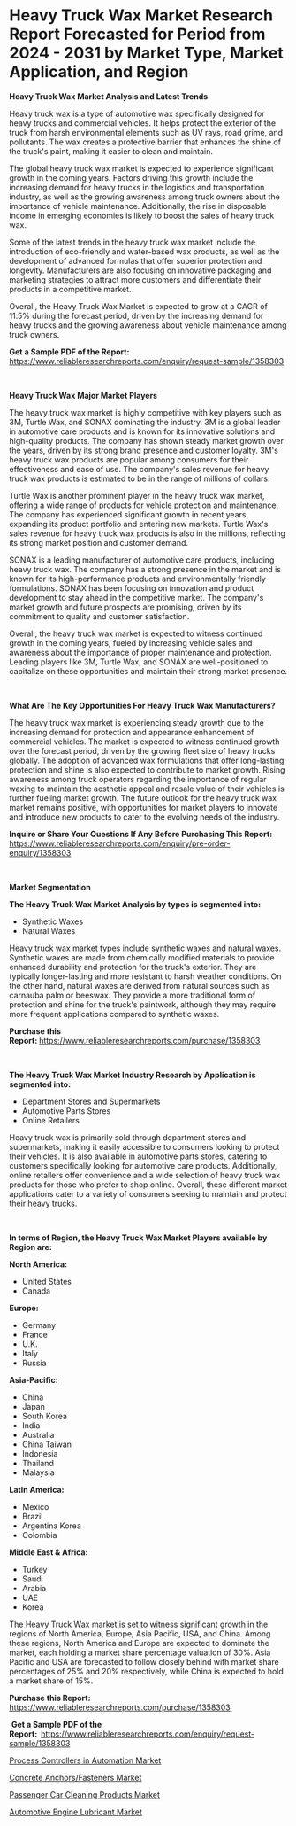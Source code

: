 <p><h1>Heavy Truck Wax Market Research Report Forecasted for Period from 2024 -  2031 by Market Type, Market Application, and Region</h1></p><p><strong>Heavy Truck Wax Market Analysis and Latest Trends</strong></p>
<p><p>Heavy truck wax is a type of automotive wax specifically designed for heavy trucks and commercial vehicles. It helps protect the exterior of the truck from harsh environmental elements such as UV rays, road grime, and pollutants. The wax creates a protective barrier that enhances the shine of the truck's paint, making it easier to clean and maintain.</p><p>The global heavy truck wax market is expected to experience significant growth in the coming years. Factors driving this growth include the increasing demand for heavy trucks in the logistics and transportation industry, as well as the growing awareness among truck owners about the importance of vehicle maintenance. Additionally, the rise in disposable income in emerging economies is likely to boost the sales of heavy truck wax.</p><p>Some of the latest trends in the heavy truck wax market include the introduction of eco-friendly and water-based wax products, as well as the development of advanced formulas that offer superior protection and longevity. Manufacturers are also focusing on innovative packaging and marketing strategies to attract more customers and differentiate their products in a competitive market.</p><p>Overall, the Heavy Truck Wax Market is expected to grow at a CAGR of 11.5% during the forecast period, driven by the increasing demand for heavy trucks and the growing awareness about vehicle maintenance among truck owners.</p></p>
<p><strong>Get a Sample PDF of the Report:&nbsp;</strong> <a href="https://www.reliableresearchreports.com/enquiry/request-sample/1358303">https://www.reliableresearchreports.com/enquiry/request-sample/1358303</a></p>
<p>&nbsp;</p>
<p><strong>Heavy Truck Wax Major Market Players</strong></p>
<p><p>The heavy truck wax market is highly competitive with key players such as 3M, Turtle Wax, and SONAX dominating the industry. 3M is a global leader in automotive care products and is known for its innovative solutions and high-quality products. The company has shown steady market growth over the years, driven by its strong brand presence and customer loyalty. 3M's heavy truck wax products are popular among consumers for their effectiveness and ease of use. The company's sales revenue for heavy truck wax products is estimated to be in the range of millions of dollars.</p><p>Turtle Wax is another prominent player in the heavy truck wax market, offering a wide range of products for vehicle protection and maintenance. The company has experienced significant growth in recent years, expanding its product portfolio and entering new markets. Turtle Wax's sales revenue for heavy truck wax products is also in the millions, reflecting its strong market position and customer demand.</p><p>SONAX is a leading manufacturer of automotive care products, including heavy truck wax. The company has a strong presence in the market and is known for its high-performance products and environmentally friendly formulations. SONAX has been focusing on innovation and product development to stay ahead in the competitive market. The company's market growth and future prospects are promising, driven by its commitment to quality and customer satisfaction.</p><p>Overall, the heavy truck wax market is expected to witness continued growth in the coming years, fueled by increasing vehicle sales and awareness about the importance of proper maintenance and protection. Leading players like 3M, Turtle Wax, and SONAX are well-positioned to capitalize on these opportunities and maintain their strong market presence.</p></p>
<p>&nbsp;</p>
<p><strong>What Are The Key Opportunities For Heavy Truck Wax Manufacturers?</strong></p>
<p><p>The heavy truck wax market is experiencing steady growth due to the increasing demand for protection and appearance enhancement of commercial vehicles. The market is expected to witness continued growth over the forecast period, driven by the growing fleet size of heavy trucks globally. The adoption of advanced wax formulations that offer long-lasting protection and shine is also expected to contribute to market growth. Rising awareness among truck operators regarding the importance of regular waxing to maintain the aesthetic appeal and resale value of their vehicles is further fueling market growth. The future outlook for the heavy truck wax market remains positive, with opportunities for market players to innovate and introduce new products to cater to the evolving needs of the industry.</p></p>
<p><strong>Inquire or Share Your Questions If Any Before Purchasing This Report:</strong> <a href="https://www.reliableresearchreports.com/enquiry/pre-order-enquiry/1358303">https://www.reliableresearchreports.com/enquiry/pre-order-enquiry/1358303</a></p>
<p>&nbsp;</p>
<p><strong>Market Segmentation</strong></p>
<p><strong>The Heavy Truck Wax Market Analysis by types is segmented into:</strong></p>
<p><ul><li>Synthetic Waxes</li><li>Natural Waxes</li></ul></p>
<p><p>Heavy truck wax market types include synthetic waxes and natural waxes. Synthetic waxes are made from chemically modified materials to provide enhanced durability and protection for the truck's exterior. They are typically longer-lasting and more resistant to harsh weather conditions. On the other hand, natural waxes are derived from natural sources such as carnauba palm or beeswax. They provide a more traditional form of protection and shine for the truck's paintwork, although they may require more frequent applications compared to synthetic waxes.</p></p>
<p><strong>Purchase this Report:&nbsp;</strong><a href="https://www.reliableresearchreports.com/purchase/1358303">https://www.reliableresearchreports.com/purchase/1358303</a></p>
<p>&nbsp;</p>
<p><strong>The Heavy Truck Wax Market Industry Research by Application is segmented into:</strong></p>
<p><ul><li>Department Stores and Supermarkets</li><li>Automotive Parts Stores</li><li>Online Retailers</li></ul></p>
<p><p>Heavy truck wax is primarily sold through department stores and supermarkets, making it easily accessible to consumers looking to protect their vehicles. It is also available in automotive parts stores, catering to customers specifically looking for automotive care products. Additionally, online retailers offer convenience and a wide selection of heavy truck wax products for those who prefer to shop online. Overall, these different market applications cater to a variety of consumers seeking to maintain and protect their heavy trucks.</p></p>
<p>&nbsp;</p>
<p><strong>In terms of Region, the Heavy Truck Wax Market Players available by Region are:</strong></p>
<p>
    <p> <strong> North America: </strong>
        <ul>
            <li>United States</li>
            <li>Canada</li>
        </ul>
        </p> 
    <p> <strong> Europe: </strong>
        <ul>
            <li>Germany</li>
            <li>France</li>
            <li>U.K.</li>
            <li>Italy</li>
            <li>Russia</li>
        </ul>
        </p> 
    <p> <strong> Asia-Pacific: </strong>
        <ul>
            <li>China</li>
            <li>Japan</li>
            <li>South Korea</li>
            <li>India</li>
            <li>Australia</li>
            <li>China Taiwan</li>
            <li>Indonesia</li>
            <li>Thailand</li>
            <li>Malaysia</li>
        </ul>
        </p> 
    <p> <strong> Latin America: </strong>
        <ul>
            <li>Mexico</li>
            <li>Brazil</li>
            <li>Argentina Korea</li>
            <li>Colombia</li>
        </ul>
        </p> 
    <p> <strong> Middle East & Africa: </strong>
        <ul>
            <li>Turkey</li>
            <li>Saudi</li>
            <li>Arabia</li>
            <li>UAE</li>
            <li>Korea</li>
        </ul>
    </p>
    </p>
<p><p>The Heavy Truck Wax market is set to witness significant growth in the regions of North America, Europe, Asia Pacific, USA, and China. Among these regions, North America and Europe are expected to dominate the market, each holding a market share percentage valuation of 30%. Asia Pacific and USA are forecasted to follow closely behind with market share percentages of 25% and 20% respectively, while China is expected to hold a market share of 15%.</p></p>
<p><strong>Purchase this Report: </strong><a href="https://www.reliableresearchreports.com/purchase/1358303">https://www.reliableresearchreports.com/purchase/1358303</a></p>
<p>&nbsp;<strong>Get a Sample PDF of the Report:&nbsp;&nbsp;</strong><a href="https://www.reliableresearchreports.com/enquiry/request-sample/1358303">https://www.reliableresearchreports.com/enquiry/request-sample/1358303</a></p>
<p><strong></strong></p>
<p><p><a href="https://spotless-saver-8fd.notion.site/Process-Controllers-in-Automation-Market-Size-Focuses-on-Market-Dynamics-In-Depth-Analysis-and-Futu-ce42ec5254cd436d851947d322d232c4">Process Controllers in Automation Market</a></p><p><a href="https://view.publitas.com/reportprime-1/concrete-anchors-fasteners-market-size-growth-and-forecast-from-2023-2030/">Concrete Anchors/Fasteners Market</a></p><p><a href="https://github.com/nathandecarvalho/Market-Research-Report-List-2/blob/main/passenger-car-cleaning-products-market.md">Passenger Car Cleaning Products Market</a></p><p><a href="https://github.com/julyju69/Market-Research-Report-List-2/blob/main/automotive-engine-lubricant-market.md">Automotive Engine Lubricant Market</a></p></p>